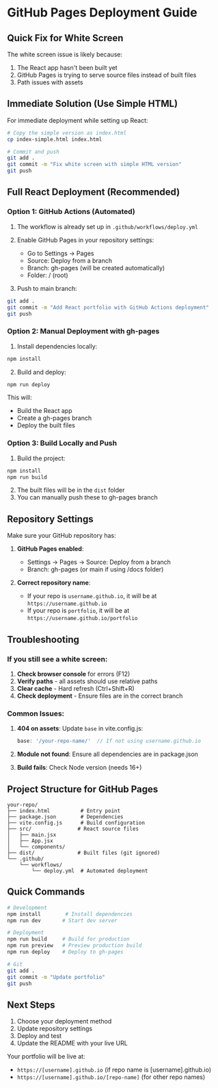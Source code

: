 # GitHub Pages Deployment Guide

## Quick Fix for White Screen

The white screen issue is likely because:
1. The React app hasn't been built yet
2. GitHub Pages is trying to serve source files instead of built files
3. Path issues with assets

## Immediate Solution (Use Simple HTML)

For immediate deployment while setting up React:

```bash
# Copy the simple version as index.html
cp index-simple.html index.html

# Commit and push
git add .
git commit -m "Fix white screen with simple HTML version"
git push
```

## Full React Deployment (Recommended)

### Option 1: GitHub Actions (Automated)

1. The workflow is already set up in `.github/workflows/deploy.yml`
2. Enable GitHub Pages in your repository settings:
   - Go to Settings → Pages
   - Source: Deploy from a branch
   - Branch: gh-pages (will be created automatically)
   - Folder: / (root)

3. Push to main branch:
```bash
git add .
git commit -m "Add React portfolio with GitHub Actions deployment"
git push
```

### Option 2: Manual Deployment with gh-pages

1. Install dependencies locally:
```bash
npm install
```

2. Build and deploy:
```bash
npm run deploy
```

This will:
- Build the React app
- Create a gh-pages branch
- Deploy the built files

### Option 3: Build Locally and Push

1. Build the project:
```bash
npm install
npm run build
```

2. The built files will be in the `dist` folder
3. You can manually push these to gh-pages branch

## Repository Settings

Make sure your GitHub repository has:

1. **GitHub Pages enabled**:
   - Settings → Pages → Source: Deploy from a branch
   - Branch: gh-pages (or main if using /docs folder)

2. **Correct repository name**:
   - If your repo is `username.github.io`, it will be at `https://username.github.io`
   - If your repo is `portfolio`, it will be at `https://username.github.io/portfolio`

## Troubleshooting

### If you still see a white screen:

1. **Check browser console** for errors (F12)
2. **Verify paths** - all assets should use relative paths
3. **Clear cache** - Hard refresh (Ctrl+Shift+R)
4. **Check deployment** - Ensure files are in the correct branch

### Common Issues:

1. **404 on assets**: Update `base` in vite.config.js:
   ```js
   base: '/your-repo-name/'  // If not using username.github.io
   ```

2. **Module not found**: Ensure all dependencies are in package.json

3. **Build fails**: Check Node version (needs 16+)

## Project Structure for GitHub Pages

```
your-repo/
├── index.html          # Entry point
├── package.json        # Dependencies
├── vite.config.js      # Build configuration
├── src/               # React source files
│   ├── main.jsx
│   ├── App.jsx
│   └── components/
├── dist/              # Built files (git ignored)
└── .github/
    └── workflows/
        └── deploy.yml  # Automated deployment
```

## Quick Commands

```bash
# Development
npm install        # Install dependencies
npm run dev       # Start dev server

# Deployment
npm run build     # Build for production
npm run preview   # Preview production build
npm run deploy    # Deploy to gh-pages

# Git
git add .
git commit -m "Update portfolio"
git push
```

## Next Steps

1. Choose your deployment method
2. Update repository settings
3. Deploy and test
4. Update the README with your live URL

Your portfolio will be live at:
- `https://[username].github.io` (if repo name is [username].github.io)
- `https://[username].github.io/[repo-name]` (for other repo names)